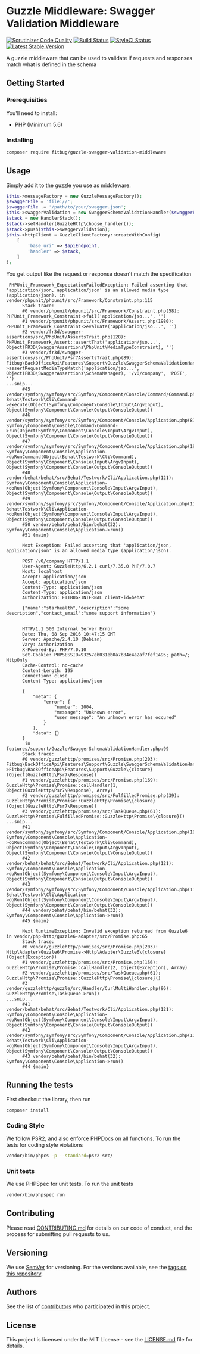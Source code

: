 # Guzzle Middleware: Swagger Validation Middleware

[![Scrutinizer Code Quality](https://scrutinizer-ci.com/g/fitbug/guzzle-swagger-validation-middleware/badges/quality-score.png?b=master)](https://scrutinizer-ci.com/g/fitbug/guzzle-swagger-validation-middleware/?branch=master)
[![Build Status](https://travis-ci.org/fitbug/guzzle-swagger-validation-middleware.svg?branch=master)](https://travis-ci.org/fitbug/guzzle-swagger-validation-middleware)
[![StyleCI Status](https://styleci.io/repos/70977859/shield)](https://styleci.io/repos/70977859)
[![Latest Stable Version](https://poser.pugx.org/fitbug/guzzle-swagger-validation-middleware/v/stable)](https://packagist.org/packages/fitbug/guzzle-swagger-validation-middleware)

A guzzle middleware that can be used to validate if requests and 
responses match what is defined in the schema

## Getting Started

### Prerequisities

You'll need to install:

 * PHP (Minimum 5.6)

### Installing

```bash
composer require fitbug/guzzle-swagger-validation-middleware
```

## Usage

Simply add it to the guzzle you use as middleware.

```php
$this->messageFactory = new GuzzleMessageFactory();
$swaggerFile = 'file://';
$swaggerFile .= '/path/to/your/swagger.json';
$this->swaggerValidation = new SwaggerSchemaValidationHandler($swaggerFile);
$stack = new HandlerStack();
$stack->setHandler(GuzzleHttp\choose_handler());
$stack->push($this->swaggerValidation);
$this->httpClient = GuzzleClientFactory::createWithConfig(
    [
        'base_uri' => $apiEndpoint,
        'handler' => $stack,
    ]
);
```

You get output like the request or response doesn't match the specification

```
 PHPUnit_Framework_ExpectationFailedException: Failed asserting that 'application/json, application/json' is an allowed media type (application/json). in vendor/phpunit/phpunit/src/Framework/Constraint.php:115
      Stack trace:
      #0 vendor/phpunit/phpunit/src/Framework/Constraint.php(58): PHPUnit_Framework_Constraint->fail('application/jso...', '')
      #1 vendor/phpunit/phpunit/src/Framework/Assert.php(1980): PHPUnit_Framework_Constraint->evaluate('application/jso...', '')
      #2 vendor/fr3d/swagger-assertions/src/PhpUnit/AssertsTrait.php(128): PHPUnit_Framework_Assert::assertThat('application/jso...', Object(FR3D\SwaggerAssertions\PhpUnit\MediaTypeConstraint), '')
      #3 vendor/fr3d/swagger-assertions/src/PhpUnit/Psr7AssertsTrait.php(89): Fitbug\BackOfficeApi\Features\Support\Guzzle\SwaggerSchemaValidationHandler->assertRequestMediaTypeMatch('application/jso...', Object(FR3D\SwaggerAssertions\SchemaManager), '/v0/company', 'POST', '')
...snip...
      #45 vendor/symfony/symfony/src/Symfony/Component/Console/Command/Command.php(256): Behat\Testwork\Cli\Command->execute(Object(Symfony\Component\Console\Input\ArgvInput), Object(Symfony\Component\Console\Output\ConsoleOutput))
      #46 vendor/symfony/symfony/src/Symfony/Component/Console/Application.php(818): Symfony\Component\Console\Command\Command->run(Object(Symfony\Component\Console\Input\ArgvInput), Object(Symfony\Component\Console\Output\ConsoleOutput))
      #47 vendor/symfony/symfony/src/Symfony/Component/Console/Application.php(186): Symfony\Component\Console\Application->doRunCommand(Object(Behat\Testwork\Cli\Command), Object(Symfony\Component\Console\Input\ArgvInput), Object(Symfony\Component\Console\Output\ConsoleOutput))
      #48 vendor/behat/behat/src/Behat/Testwork/Cli/Application.php(121): Symfony\Component\Console\Application->doRun(Object(Symfony\Component\Console\Input\ArgvInput), Object(Symfony\Component\Console\Output\ConsoleOutput))
      #49 vendor/symfony/symfony/src/Symfony/Component/Console/Application.php(117): Behat\Testwork\Cli\Application->doRun(Object(Symfony\Component\Console\Input\ArgvInput), Object(Symfony\Component\Console\Output\ConsoleOutput))
      #50 vendor/behat/behat/bin/behat(32): Symfony\Component\Console\Application->run()
      #51 {main}
      
      Next Exception: Failed asserting that 'application/json, application/json' is an allowed media type (application/json).
      
      POST /v0/company HTTP/1.1
      User-Agent: GuzzleHttp/6.2.1 curl/7.35.0 PHP/7.0.7
      Host: localhost
      Accept: application/json
      Accept: application/json
      Content-Type: application/json
      Content-Type: application/json
      Authorization: FITBUG-INTERNAL client-id=behat
      
      {"name":"starhealth","description":"some description","contact_email":"some support information"}
      
      
      HTTP/1.1 500 Internal Server Error
      Date: Thu, 08 Sep 2016 10:47:15 GMT
      Server: Apache/2.4.10 (Debian)
      Vary: Authorization
      X-Powered-By: PHP/7.0.10
      Set-Cookie: PHPSESSID=93257eb031eb0a7b84e4a2af7fef1495; path=/; HttpOnly
      Cache-Control: no-cache
      Content-Length: 195
      Connection: close
      Content-Type: application/json
      
      {
          "meta": {
              "error": {
                  "number": 2004,
                  "message": "Unknown error",
                  "user_message": "An unknown error has occured"
              }
          },
          "data": {}
      }
       in features/support/Guzzle/SwaggerSchemaValidationHandler.php:99
      Stack trace:
      #0 vendor/guzzlehttp/promises/src/Promise.php(203): Fitbug\BackOfficeApi\Features\Support\Guzzle\SwaggerSchemaValidationHandler->Fitbug\BackOfficeApi\Features\Support\Guzzle\{closure}(Object(GuzzleHttp\Psr7\Response))
      #1 vendor/guzzlehttp/promises/src/Promise.php(169): GuzzleHttp\Promise\Promise::callHandler(1, Object(GuzzleHttp\Psr7\Response), Array)
      #2 vendor/guzzlehttp/promises/src/FulfilledPromise.php(39): GuzzleHttp\Promise\Promise::GuzzleHttp\Promise\{closure}(Object(GuzzleHttp\Psr7\Response))
      #3 vendor/guzzlehttp/promises/src/TaskQueue.php(61): GuzzleHttp\Promise\FulfilledPromise::GuzzleHttp\Promise\{closure}()
...snip...
      #41 vendor/symfony/symfony/src/Symfony/Component/Console/Application.php(186): Symfony\Component\Console\Application->doRunCommand(Object(Behat\Testwork\Cli\Command), Object(Symfony\Component\Console\Input\ArgvInput), Object(Symfony\Component\Console\Output\ConsoleOutput))
      #42 vendor/behat/behat/src/Behat/Testwork/Cli/Application.php(121): Symfony\Component\Console\Application->doRun(Object(Symfony\Component\Console\Input\ArgvInput), Object(Symfony\Component\Console\Output\ConsoleOutput))
      #43 vendor/symfony/symfony/src/Symfony/Component/Console/Application.php(117): Behat\Testwork\Cli\Application->doRun(Object(Symfony\Component\Console\Input\ArgvInput), Object(Symfony\Component\Console\Output\ConsoleOutput))
      #44 vendor/behat/behat/bin/behat(32): Symfony\Component\Console\Application->run()
      #45 {main}
      
      Next RuntimeException: Invalid exception returned from Guzzle6 in vendor/php-http/guzzle6-adapter/src/Promise.php:65
      Stack trace:
      #0 vendor/guzzlehttp/promises/src/Promise.php(203): Http\Adapter\Guzzle6\Promise->Http\Adapter\Guzzle6\{closure}(Object(Exception))
      #1 vendor/guzzlehttp/promises/src/Promise.php(156): GuzzleHttp\Promise\Promise::callHandler(2, Object(Exception), Array)
      #2 vendor/guzzlehttp/promises/src/TaskQueue.php(61): GuzzleHttp\Promise\Promise::GuzzleHttp\Promise\{closure}()
      #3 vendor/guzzlehttp/guzzle/src/Handler/CurlMultiHandler.php(96): GuzzleHttp\Promise\TaskQueue->run()
...snip...
      #41 vendor/behat/behat/src/Behat/Testwork/Cli/Application.php(121): Symfony\Component\Console\Application->doRun(Object(Symfony\Component\Console\Input\ArgvInput), Object(Symfony\Component\Console\Output\ConsoleOutput))
      #42 vendor/symfony/symfony/src/Symfony/Component/Console/Application.php(117): Behat\Testwork\Cli\Application->doRun(Object(Symfony\Component\Console\Input\ArgvInput), Object(Symfony\Component\Console\Output\ConsoleOutput))
      #43 vendor/behat/behat/bin/behat(32): Symfony\Component\Console\Application->run()
      #44 {main}
```

## Running the tests

First checkout the library, then run

```bash
composer install
```

### Coding Style

We follow PSR2, and also enforce PHPDocs on all functions. To run the tests for coding style violations

```bash
vendor/bin/phpcs -p --standard=psr2 src/
```

### Unit tests

We use PHPSpec for unit tests. To run the unit tests

```bash
vendor/bin/phpspec run
```

## Contributing

Please read [CONTRIBUTING.md](CONTRIBUTING.md) for details on our code
of conduct, and the process for submitting pull requests to us.

## Versioning

We use [SemVer](http://semver.org/) for versioning. For the versions
available, see the [tags on this repository](https://github.com/fitbug/guzzle-swagger-validation-middleware/tags).

## Authors

See the list of [contributors](https://github.com/fitbug/guzzle-swagger-validation-middleware/contributors) who participated in this project.

## License

This project is licensed under the MIT License - see the [LICENSE.md](LICENSE.md) file for details.
